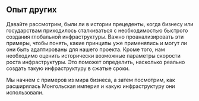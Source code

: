 ## Опыт других

Давайте рассмотрим, были ли в истории прецеденты, когда бизнесу или государствам приходилось сталкиваться с необходимостью быстрого создания глобальной инфраструктуры. Важно проанализировать эти примеры, чтобы понять, какие принципы уже применялись и могут ли они быть адаптированы для нашего проекта. Кроме того, нам необходимо оценить исторически возможные параметры скорости роста инфраструктуры. Это поможет определить, насколько реально создать такую инфраструктуру в сжатые сроки.

Мы начнем с примеров из мира бизнеса, а затем посмотрим, как расширялась Монгольская империя и какую инфраструктуру они использовали.
